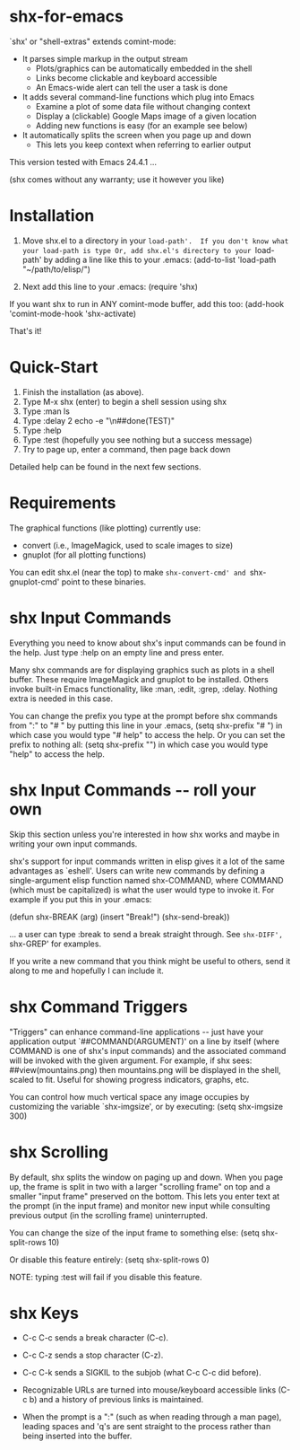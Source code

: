shx-for-emacs
=============

`shx' or "shell-extras" extends comint-mode:

- It parses simple markup in the output stream
  - Plots/graphics can be automatically embedded in the shell
  - Links become clickable and keyboard accessible
  - An Emacs-wide alert can tell the user a task is done
- It adds several command-line functions which plug into Emacs
  - Examine a plot of some data file without changing context
  - Display a (clickable) Google Maps image of a given location
  - Adding new functions is easy (for an example see below)
- It automatically splits the screen when you page up and down
  - This lets you keep context when referring to earlier output

This version tested with Emacs 24.4.1 ...

(shx comes without any warranty; use it however you like)


Installation
============

1. Move shx.el to a directory in your `load-path'.  If you don't
   know what your load-path is type Or, add
   shx.el's directory to your `load-path' by adding a line like
   this to your .emacs:
(add-to-list 'load-path "~/path/to/elisp/")

2. Next add this line to your .emacs:
(require 'shx)

If you want shx to run in ANY comint-mode buffer, add this too:
(add-hook 'comint-mode-hook 'shx-activate)

That's it!


Quick-Start
===========

1. Finish the installation (as above).
2. Type M-x shx (enter) to begin a shell session using shx
3. Type :man ls
4. Type :delay 2 echo -e "\n##done(TEST)"
5. Type :help
6. Type :test (hopefully you see nothing but a success message)
7. Try to page up, enter a command, then page back down

Detailed help can be found in the next few sections.


Requirements
============

The graphical functions (like plotting) currently use:
- convert (i.e., ImageMagick, used to scale images to size)
- gnuplot (for all plotting functions)

You can edit shx.el (near the top) to make `shx-convert-cmd' and
`shx-gnuplot-cmd' point to these binaries.


shx Input Commands
==================

Everything you need to know about shx's input commands can be found
in the help.  Just type :help on an empty line and press enter.

Many shx commands are for displaying graphics such as plots in a
shell buffer.  These require ImageMagick and gnuplot to be
installed.  Others invoke built-in Emacs functionality, like :man,
:edit, :grep, :delay.  Nothing extra is needed in this case.

You can change the prefix you type at the prompt before shx
commands from ":" to "# " by putting this line in your .emacs,
(setq shx-prefix "# ")
in which case you would type "# help" to access the help.  Or you
can set the prefix to nothing all:
(setq shx-prefix "")
in which case you would type "help" to access the help.


shx Input Commands -- roll your own
===================================

Skip this section unless you're interested in how shx works and
maybe in writing your own input commands.

shx's support for input commands written in elisp gives it a lot of
the same advantages as `eshell'.  Users can write new commands by
defining a single-argument elisp function named shx-COMMAND, where
COMMAND (which must be capitalized) is what the user would type to
invoke it.  For example if you put this in your .emacs:

(defun shx-BREAK (arg) (insert "Break!") (shx-send-break))

... a user can type :break to send a break straight through.  See
`shx-DIFF', `shx-GREP' for examples.

If you write a new command that you think might be useful to
others, send it along to me and hopefully I can include it.


shx Command Triggers
====================

"Triggers" can enhance command-line applications -- just have your
application output `##COMMAND(ARGUMENT)' on a line by itself (where
COMMAND is one of shx's input commands) and the associated command
will be invoked with the given argument.  For example, if shx sees:
##view(mountains.png)
then mountains.png will be displayed in the shell, scaled to fit.
Useful for showing progress indicators, graphs, etc.

You can control how much vertical space any image occupies by
customizing the variable `shx-imgsize', or by executing:
(setq shx-imgsize 300)


shx Scrolling
=============

By default, shx splits the window on paging up and down.  When you
page up, the frame is split in two with a larger "scrolling frame"
on top and a smaller "input frame" preserved on the bottom.  This
lets you enter text at the prompt (in the input frame) and monitor
new input while consulting previous output (in the scrolling frame)
uninterrupted.

You can change the size of the input frame to something else:
(setq shx-split-rows 10)

Or disable this feature entirely:
(setq shx-split-rows 0)

NOTE: typing :test will fail if you disable this feature.


shx Keys
========

- C-c C-c sends a break character (C-c).

- C-c C-z sends a stop character (C-z).

- C-c C-k sends a SIGKIL to the subjob (what C-c C-c did before).

- Recognizable URLs are turned into mouse/keyboard accessible links
  (C-c b) and a history of previous links is maintained.

- When the prompt is a ":" (such as when reading through a man
  page), leading spaces and 'q's are sent straight to the process
  rather than being inserted into the buffer.
